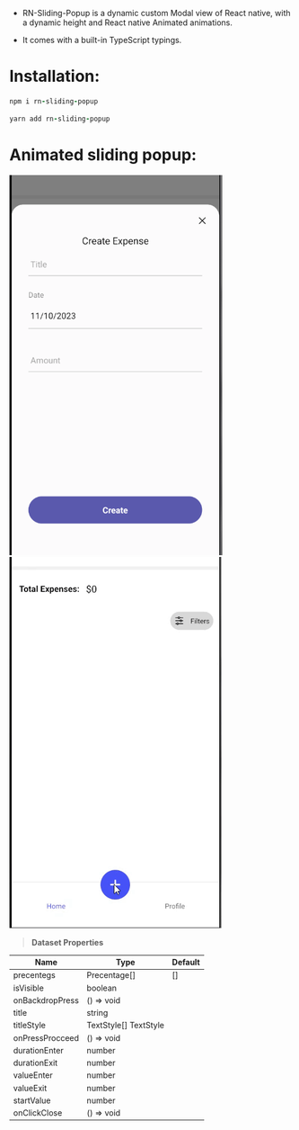 - RN-Sliding-Popup is a dynamic custom Modal view of React native, with a dynamic height and React native Animated animations.

- It comes with a built-in TypeScript typings.

# Installation:

```ruby
npm i rn-sliding-popup

```

```ruby
yarn add rn-sliding-popup

```

# Animated sliding popup:

![Screenshot of a popup: ](./assets/images/image.png)
![](./assets/videos/video.gif)

> **Dataset Properties**

| Name            | Type                  | Default |
| --------------- | --------------------- | ------- |
| precentegs      | Precentage[]          | []      |
| isVisible       | boolean               |
| onBackdropPress | () => void            |
| title           | string                |
| titleStyle      | TextStyle[] TextStyle |
| onPressProcceed | () => void            |
| durationEnter   | number                |
| durationExit    | number                |
| valueEnter      | number                |
| valueExit       | number                |
| startValue      | number                |
| onClickClose    | () => void            |

